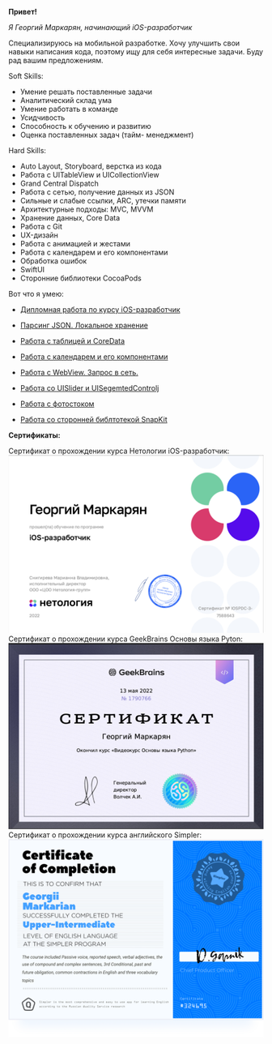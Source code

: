**Привет!**

*Я Георгий Маркарян, начинающий iOS-разработчик*

   Специализируюсь на мобильной разработке. Хочу улучшить свои навыки написания кода, поэтому ищу для себя интересные задачи. Буду рад вашим предложениям.

Soft Skills:
* Умение решать поставленные задачи
* Аналитический склад ума
* Умение работать в команде
* Усидчивость
* Способность к обучению и развитию
* Оценка поставленных задач (тайм- менеджмент)


Hard Skills:

* Auto Layout, Storyboard, верстка из кода
* Работа с UITableView и UICollectionView
* Grand Central Dispatch
* Работа с сетью, получение данных из JSON
* Сильные и слабые ссылки, ARC, утечки памяти
* Архитектурные подходы: MVC, MVVM
* Хранение данных, Core Data
* Работа с Git
* UX-дизайн
* Работа с анимацией и жестами
* Работа с календарем и его компонентами
* Обработка ошибок
* SwiftUI
* Сторонние библиотеки CocoaPods

Вот что я умею:
*  [Дипломная работа по курсу iOS-разработчик](https://github.com/NGrani/ios-homeworks.git)

*  [Парсинг JSON. Локальное хранение](https://github.com/NGrani/JSON-parsing)

*  [Работа с таблицей и CoreData](https://github.com/NGrani/whats-doing-today)

*  [Работа с календарем и его компонентами](https://github.com/NGrani/WhichWasDay)

*  [Работа с WebView. Запрос в сеть.](https://github.com/NGrani/Browser-example)

*  [Работа со UISlider и UISegemtedControlj](https://github.com/NGrani/SimpleConverterDegree) 

*  [Работа с фотостоком](https://github.com/NGrani/Fotostock)

*  [Работа со сторонней библтотекой SnapKit](https://github.com/NGrani/SnapKitUsing)

**Сертификаты:**


Сертификат о прохождении курса Нетологии iOS-разработчик:
![](https://github.com/NGrani/ngrani/blob/main/assets/certificate.png)
Сертификат о прохождении курса GeekBrains Основы языка Pyton:
![](https://github.com/NGrani/ngrani/blob/main/assets/Сертификат%20pyton.png)
Сертификат о прохождении курса английского Simpler:
![](https://github.com/NGrani/ngrani/blob/main/assets/of%20Completion.PNG)
